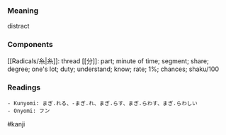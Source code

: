 ### Meaning

distract

### Components

[[Radicals/糸|糸]]: thread [[分]]: part; minute of time; segment; share; degree; one's lot; duty; understand; know; rate; 1%; chances; shaku/100

### Readings

```
- Kunyomi: まぎ.れる、-まぎ.れ、まぎ.らす、まぎ.らわす、まぎ.らわしい
- Onyomi: フン
```

#kanji